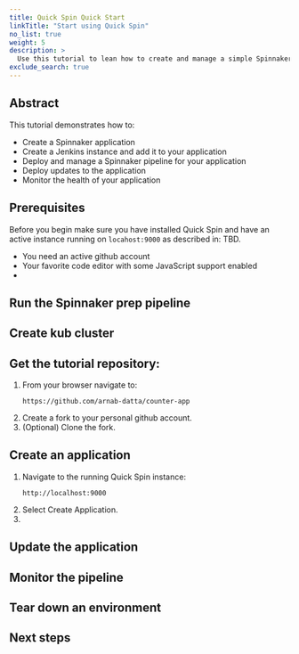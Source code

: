 ```yaml
---
title: Quick Spin Quick Start 
linkTitle: "Start using Quick Spin"
no_list: true
weight: 5
description: >
  Use this tutorial to lean how to create and manage a simple Spinnaker workflow.
exclude_search: true
---
```

## Abstract
This tutorial demonstrates how to:
- Create a Spinnaker application
- Create a Jenkins instance and add it to your application
- Deploy and manage a Spinnaker pipeline for your application
- Deploy updates to the application
- Monitor the health of your application

## Prerequisites
Before you begin make sure you have installed Quick Spin and have an active instance running on `locahost:9000` as described in: TBD.

- You need an active github account
- Your favorite code editor with some JavaScript support enabled
- 

## Run the Spinnaker prep pipeline

## Create kub cluster

## Get the tutorial repository:
1. From your browser navigate to:
   ```
   https://github.com/arnab-datta/counter-app
   ```
2. Create a fork to your personal github account.
3. (Optional) Clone the fork.

## Create an application 
1. Navigate to the running Quick Spin instance:
   ```shell
   http://localhost:9000
   ```
2. Select Create Application.
3. 

## Update the application

## Monitor the pipeline

## Tear down an environment

## Next steps